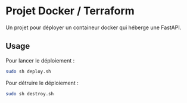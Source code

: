 # Projet Docker / Terraform

Un projet pour déployer un containeur docker qui héberge une FastAPI.

## Usage

Pour lancer le déploiement :

```bash
sudo sh deploy.sh
```

Pour détruire le déploiement :
```bash
sudo sh destroy.sh
```